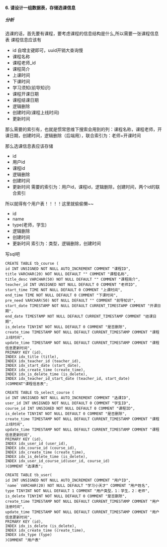 <!--
 * @Author: 27
 * @LastEditors: 27
 * @Date: 2020-03-19 12:05:15
 * @LastEditTime: 2020-03-19 20:05:30
 * @FilePath: /Coding-Daily/self-problem/习题1/p6.md
 * @description: type some description
 -->

#### 6. 请设计一组数据表，存储选课信息
##### 分析
选课的话，首先要有课程，要考虑课程的信息结构是什么,所以需要一张课程信息表
课程信息应该有
- id 自增主键即可，uuid开销大查询慢
- 课程名称
- 课程老师_id
- 课程简介
- 上课时间
- 下课时间
- 学习须知(前导知识)
- 课程开课日期
- 课程结课日期
- 逻辑删除
- 创建时间(课程上线时间)
- 更新时间

那么需要的索引有，也就是惯常思维下搜索会用到的列：课程名称，课程老师，开课日期，创建时间，逻辑删除（后端用），联合索引为：老师+开课时间

那么选课信息表应该存储
- id
- 用户id
- 课程id
- 逻辑删除
- 创建时间
- 更新时间
需要的索引为：用户id，课程id，逻辑删除，创建时间，两个id的联合索引


所以就得有个用户表！！！！这里就偷偷懒~~
- id
- name
- type(老师，学生)
- 逻辑删除
- 创建时间
- 更新时间
索引为：类型，逻辑删除，创建时间

写sql吧
```
CREATE TABLE tb_course (
id INT UNSIGNED NOT NULL AUTO_INCREMENT COMMENT "课程ID",
title VARCHAR(20) NOT NULL DEFAULT "" COMMENT "课程名称",
title_desc VARCHAR(50) NOT NULL DEFAULT "" COMMENT "课程简介",
teacher_id INT UNSIGNED NOT NULL DEFAULT 0 COMMENT "老师ID",
start_time TIME NOT NULL DEFAULT 0 COMMENT "上课时间",
end_time TIME NOT NULL DEFAULT 0 COMMENT "下课时间",
pre_need VARCHAR(50) NOT NULL DEFAULT "" COMMENT "前导知识",
start_date TIMESTAMP NOT NULL DEFAULT CURRENT_TIMESTAMP COMMENT "开课日期",
end_date TIMESTAMP NOT NULL DEFAULT CURRENT_TIMESTAMP COMMENT "结课日期",
is_delete TINYINT NOT NULL DEFAULT 0 COMMENT "是否删除",
create_time TIMESTAMP NOT NULL DEFAULT CURRENT_TIMESTAMP COMMENT "课程上线时间",
update_time TIMESTAMP NOT NULL DEFAULT CURRENT_TIMESTAMP COMMENT "课程信息更新时间",
PRIMARY KEY (id),
INDEX idx_title (title),
INDEX idx_teacher_id (teacher_id),
INDEX idx_start_date (start_date),
INDEX idx_create_time (create_time),
INDEX idx_is_delete_time (is_delete),
INDEX idx_teacher_id_start_date (teacher_id, start_date)
)COMMENT"课程信息表";

CREATE TABLE tb_select_course (
id INT UNSIGNED NOT NULL AUTO_INCREMENT COMMENT "选课ID",
user_id INT UNSIGNED NOT NULL DEFAULT 0 COMMENT "学生ID",
course_id INT UNSIGNED NOT NULL DEFAULT 0 COMMENT "课程ID",
is_delete TINYINT NOT NULL DEFAULT 0 COMMENT "是否删除",
create_time TIMESTAMP NOT NULL DEFAULT CURRENT_TIMESTAMP COMMENT "课程上线时间",
update_time TIMESTAMP NOT NULL DEFAULT CURRENT_TIMESTAMP COMMENT "课程信息更新时间",
PRIMARY KEY (id),
INDEX idx_user_id (user_id),
INDEX idx_course_id (course_id),
INDEX idx_create_time (create_time),
INDEX idx_is_delete_time (is_delete),
INDEX idx_user_id_course_id(user_id, course_id)
)COMMENT "选课表";

CREATE TABLE tb_user(
id INT UNSIGNED NOT NULL AUTO_INCREMENT COMMENT "用户ID",
`name` VARCHAR(20) NOT NULL DEFAULT "学习小天才" COMMENT "用户姓名",
type TINYINT NOT NULL DEFAULT 1 COMMENT "用户类型，1：学生，2：老师",
is_delete TINYINT NOT NULL DEFAULT 0 COMMENT "是否删除",
create_time TIMESTAMP NOT NULL DEFAULT CURRENT_TIMESTAMP COMMENT "用户注册时间",
update_time TIMESTAMP NOT NULL DEFAULT CURRENT_TIMESTAMP COMMENT "用户信息更新时间",
PRIMARY KEY (id),
INDEX idx_is_delete (is_delete),
INDEX idx_create_time (create_time),
INDEX idx_type (type)
)COMMENT "用户表"
```

